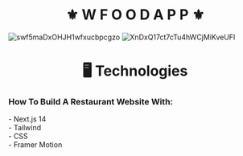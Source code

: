 <h1 align="center">⚜️ W F O O D  A P P ⚜️</h1>

![swf5maDxOHJH1wfxucbpcgzo](https://github.com/juanfsouza/Wfood/assets/88254614/bb61c934-142b-4240-b001-bb44bea86bb8)
![XnDxQ17ct7cTu4hWCjMiKveUFI](https://github.com/juanfsouza/Wfood/assets/88254614/3a0cf36c-7ee6-4140-be4d-d8b403a62f07)


<h1 align="center">🖥 Technologies</h1>
<h3>How To Build A Restaurant Website With:</h3>
 - Next.js 14
</br>
 - Tailwind 
</br>
 - CSS 
</br>
 - Framer Motion
</br>

